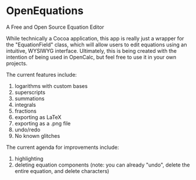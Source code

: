 # OpenEquations
A Free and Open Source Equation Editor

While technically a Cocoa application, this app is really just a wrapper for the "EquationField" class, which will allow users to edit equations using an intuitive, WYSIWYG interface. Ultimately, this is being created with the intention of being used in OpenCalc, but feel free to use it in your own projects.

The current features include:

1. logarithms with custom bases
2. superscripts
3. summations
4. integrals
5. fractions
6. exporting as LaTeX
7. exporting as a .png file
8. undo/redo
9. No known glitches

The current agenda for improvements include:

1. highlighting
2. deleting equation components (note: you can already "undo", delete the entire equation, and delete characters)


